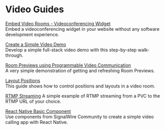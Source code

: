 # Video Guides

[Embed Video Rooms - Videoconferencing Widget](./Embed%20Video%20Rooms%20-%20Videoconferencing%20Widget)  
Embed a videoconferencing widget in your website without any software development experience.

[Create a Simple Video Demo](./Simple%20Video%20Demo)  
Develop a simple full-stack video demo with this step-by-step walk-through.

[Room Previews using Programmable Video Communication](./Room%20Preview%20Demo)  
A very simple demonstration of getting and refreshing Room Previews.

[Layout Positions](./Layout-Positions)  
This guide shows how to control positions and layouts in a video room.

[RTMP Streaming](./RTMP-Streaming/)
A simple example of RTMP streaming from a PVC to the RTMP URL of your choice.

[React Native Basic Component](./React-Native-Basic)  
Use components from SignalWire Community to create a simple video calling app with React Native.
